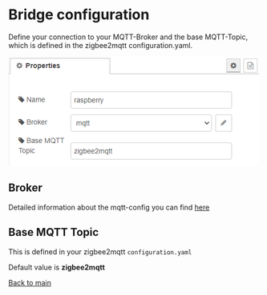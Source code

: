 # Bridge configuration

Define your connection to your MQTT-Broker and the base MQTT-Topic, which is defined in the zigbee2mqtt configuration.yaml.

![img](img/bridge-config-config.png)

## Broker

Detailed information about the mqtt-config you can find [here](mqtt-config.md)

## Base MQTT Topic

This is defined in your zigbee2mqtt ```configuration.yaml```

Default value is __zigbee2mqtt__

[Back to main](../../README.MD)